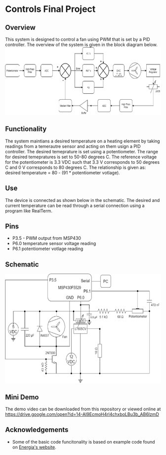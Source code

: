 # Controls Final Project
## Overview
This system is designed to control a fan using PWM that is set by a PID controller. The overview of the system is given in the block diagram below.
<img src="block_diagram_detailed.png" width="661" height="219">

## Functionality
The system maintians a desired temperature on a heating element by taking readings from a temerautre sensor and acting on them usign a PID controller. The desired temeprature is set using a potentiometer. The range for desired temepratures is set to 50-80 degrees C. The reference voltage for the potentiometer is 3.3 VDC such that 3.3 V corresponds to 50 degrees C and 0 V corresponds to 80 degrees C. The relationship is given as: desired temperature = 80 - (91 * potentiometer votlage).
## Use
The device is connected as shown below in the schematic. The desired and current temperature can be read through a serial connection using a program like RealTerm.
## Pins
 * P3.5 - PWM output from MSP430
 * P6.0 temperature sensor voltage reading
 * P6.1 potentiometer votlage reading
## Schematic
<img src="schematic.png" width="606" height="353">

## Mini Demo
The demo video can be downloaded from this repository or viewed online at https://drive.google.com/open?id=14-AI9EcmoH4rl4chxboLBu3b_AB6IzmD

## Acknowledgements
 * Some of the basic code funcitonality is based on example code found on <a href="https://energia.nu/reference/en/language/functions/analog-io/analogread/">Energia's website</a>.
